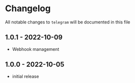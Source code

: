 # Changelog

All notable changes to `telegram` will be documented in this file

## 1.0.1 - 2022-10-09

- Webhook management

## 1.0.0 - 2022-10-05

- initial release
